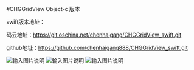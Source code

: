 #CHGGridView  Object-c 版本 

swift版本地址：

码云地址：https://git.oschina.net/chenhaigang/CHGGridView_swift.git

github地址：https://github.com/chenhaigang888/CHGGridView_swift.git


![输入图片说明](http://files.git.oschina.net/group1/M00/00/E9/PaAvDFiu26eAYj28ALvOOJv-RJM055.gif?token=8d83444f2c6f5f1945b00d82444df195&ts=1487854418&attname=3.gif "在这里输入图片标题")
![输入图片说明](http://files.git.oschina.net/group1/M00/00/E9/PaAvDFiu25CAZyyXAOQ6tJU5EoI137.gif?token=f243fd8c368694928dd4f7258206ccc5&ts=1487854418&attname=2.gif "在这里输入图片标题")
![输入图片说明](http://files.git.oschina.net/group1/M00/00/E9/PaAvDFiu236AGmmZACJAtypT4Zw086.gif?token=78939e8e48cb5fde20e4b17b5d38b20a&ts=1487854418&attname=1.gif "在这里输入图片标题")

    
